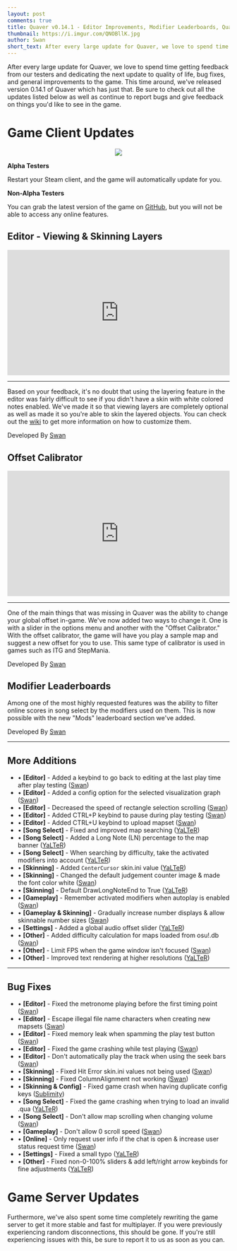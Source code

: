 ```yaml
---
layout: post
comments: true
title: Quaver v0.14.1 - Editor Improvements, Modifier Leaderboards, Quality of Life, & Bug Fixes
thumbnail: https://i.imgur.com/QNOBllK.jpg
author: Swan
short_text: After every large update for Quaver, we love to spend time getting feedback from our testers and dedicating the next update to quality of life, bug fixes, and general improvements to the game. This time around, we've released version 0.14.1 of Quaver which has just that! During this alpha period...
---
```


After every large update for Quaver, we love to spend time getting feedback from our testers and dedicating the next update to quality of life, bug fixes, and general improvements to the game. This time around, we've released version 0.14.1 of Quaver which has just that. Be sure to check out all the updates listed below as well as continue to report bugs and give feedback on things you'd like to see in the game.

# Game Client Updates

<p align="center"><img src="https://i.imgur.com/khsSx1F.jpg"></p>

**Alpha Testers**

Restart your Steam client, and the game will automatically update for you.

**Non-Alpha Testers**

You can grab the latest version of the game on [GitHub](https://github.com/Quaver/Quaver/releases/tag/0.14.1), but you will not be able to access any online features.

## Editor - Viewing & Skinning Layers

<div style="width:100%;height:0px;position:relative;padding-bottom:56.250%;"><iframe src="https://www.youtube.com/embed/-lbSrneSdTQ" frameborder="0" width="100%" height="100%" allowfullscreen style="width:100%;height:100%;position:absolute;left:0px;top:0px;overflow:hidden;"></iframe></div>

---

Based on your feedback, it's no doubt that using the layering feature in the editor was fairly difficult to see if you didn't have a skin with white colored notes enabled. We've made it so that viewing layers are completely optional as well as made it so you're able to skin the layered objects. You can check out the [wiki](https://quavergame.com/wiki/Skins/) to get more information on how to customize them.

Developed By [Swan](https://github.com/Quaver/Quaver/pull/693)

## Offset Calibrator 

<div style="width:100%;height:0px;position:relative;padding-bottom:56.250%;"><iframe src="https://www.youtube.com/embed/8Y4cof63nd8" frameborder="0" width="100%" height="100%" allowfullscreen style="width:100%;height:100%;position:absolute;left:0px;top:0px;overflow:hidden;"></iframe></div>

---

One of the main things that was missing in Quaver was the ability to change your global offset in-game. We've now added two ways to change it. One is with a slider in the options menu and another with the "Offset Calibrator." With the offset calibrator, the game will have you play a sample map and suggest a new offset for you to use. This same type of calibrator is used in games such as ITG and StepMania.

Developed By [Swan](https://github.com/Quaver/Quaver/pull/694)

## Modifier Leaderboards

Among one of the most highly requested features was the ability to filter online scores in song select by the modifiers used on them. This is now possible with the new "Mods" leaderboard section we've added.

Developed By [Swan](https://github.com/Quaver/Quaver/pull/690)

---

## More Additions

* • **[Editor]** - Added a keybind to go back to editing at the last play time after play testing ([Swan](https://github.com/Quaver/Quaver/pull/648))
* • **[Editor]** - Added a config option for the selected visualization graph ([Swan](https://github.com/Quaver/Quaver/pull/649))
* • **[Editor]** - Decreased the speed of rectangle selection scrolling ([Swan](https://github.com/Quaver/Quaver/pull/651))
* • **[Editor]** - Added CTRL+P keybind to pause during play testing ([Swan](https://github.com/Quaver/Quaver/pull/685))
* • **[Editor]** - Added CTRL+U keybind to upload mapset ([Swan](https://github.com/Quaver/Quaver/pull/686))
* • **[Song Select]** - Fixed and improved map searching ([YaLTeR](https://github.com/Quaver/Quaver/pull/607)) 
* • **[Song Select]** - Added a Long Note (LN) percentage to the map banner ([YaLTeR](https://github.com/Quaver/Quaver/pull/675))
* • **[Song Select]** - When searching by difficulty, take the activated modifiers into account ([YaLTeR](https://github.com/Quaver/Quaver/pull/695))
* • **[Skinning]** - Added `CenterCursor` skin.ini value ([YaLTeR](https://github.com/Quaver/Quaver/pull/697))
* • **[Skinning]** - Changed the default judgement counter image & made the font color white ([Swan](https://github.com/Quaver/Quaver/pull/701))
* • **[Skinning]** - Default DrawLongNoteEnd to True ([YaLTeR](https://github.com/Quaver/Quaver/pull/606))
* • **[Gameplay]** - Remember activated modifiers when autoplay is enabled ([Swan](https://github.com/Quaver/Quaver/pull/679)) 
* • **[Gameplay & Skinning]** - Gradually increase number displays & allow skinnable number sizes ([Swan](https://github.com/Quaver/Quaver/pull/681))
* • **[Settings]** - Added a global audio offset slider ([YaLTeR](https://github.com/Quaver/Quaver/pull/682))
* • **[Other]** - Added difficulty calculation for maps loaded from osu!.db ([Swan](https://github.com/Quaver/Quaver/pull/676))
* • **[Other]** - Limit FPS when the game window isn't focused ([Swan](https://github.com/Quaver/Quaver/pull/684))
* • **[Other]** - Improved text rendering at higher resolutions ([YaLTeR](https://github.com/Quaver/Wobble/pull/42))

---

## Bug Fixes

* • **[Editor]** - Fixed the metronome playing before the first timing point ([Swan](https://github.com/Quaver/Quaver/pull/647))
* • **[Editor]** - Escape illegal file name characters when creating new mapsets ([Swan](https://github.com/Quaver/Quaver/pull/650))
* • **[Editor]** - Fixed memory leak when spamming the play test button ([Swan](https://github.com/Quaver/Quaver/pull/652))
* • **[Editor]** - Fixed the game crashing while test playing ([Swan](https://github.com/Quaver/Quaver/pull/689))
* • **[Editor]** - Don't automatically play the track when using the seek bars ([Swan](https://github.com/Quaver/Quaver/pull/692))
* • **[Skinning]** - Fixed Hit Error skin.ini values not being used ([Swan](https://github.com/Quaver/Quaver/pull/665))
* • **[Skinning]** - Fixed ColumnAlignment not working ([Swan](https://github.com/Quaver/Quaver/pull/677))
* • **[Skinning & Config]** - Fixed game crash when having duplicate config keys ([Sublimity](https://github.com/Quaver/Quaver/pull/654))
* • **[Song Select]** - Fixed the game crashing when trying to load an invalid .qua ([YaLTeR](https://github.com/Quaver/Quaver/pull/609))
* • **[Song Select]** - Don't allow map scrolling when changing volume ([Swan](https://github.com/Quaver/Quaver/pull/678))
* • **[Gameplay]** - Don't allow 0 scroll speed ([Swan](https://github.com/Quaver/Quaver/pull/683))
* • **[Online]** - Only request user info if the chat is open & increase user status request time ([Swan](https://github.com/Quaver/Quaver/pull/674))
* • **[Settings]** - Fixed a small typo ([YaLTeR](https://github.com/Quaver/Quaver/pull/673))
* • **[Other]** - Fixed non-0-100% sliders & add left/right arrow keybinds for fine adjustments ([YaLTeR](https://github.com/Quaver/Wobble/pull/44))

# Game Server Updates

Furthermore, we've also spent some time completely rewriting the game server to get it more stable and fast for multiplayer. If you were previously experiencing random disconnections, this should be gone. If you're still experiencing issues with this, be sure to report it to us as soon as you can.
